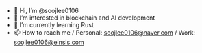 - 👋 Hi, I’m @soojlee0106
- 👀 I’m interested in blockchain and AI development
- 🌱 I’m currently learning Rust
- 📫 How to reach me 
/ Personal: soojlee0106@naver.com
/ Work: soojlee0106@einsis.com

<!---
soojlee0106/soojlee0106 is a ✨ special ✨ repository because its `README.md` (this file) appears on your GitHub profile.
You can click the Preview link to take a look at your changes.
--->
